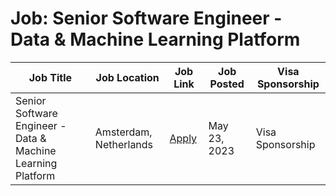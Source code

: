 # Job: Senior Software Engineer - Data & Machine Learning Platform

| Job Title | Job Location | Job Link | Job Posted | Visa Sponsorship |
| --- | --- | --- | --- | --- |
| Senior Software Engineer - Data & Machine Learning Platform | Amsterdam, Netherlands | [Apply](https://jobs.booking.com/careers/job/562949957070430) | May 23, 2023 | Visa Sponsorship |
